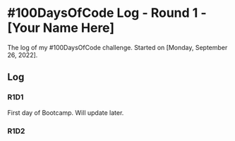 # #100DaysOfCode Log - Round 1 - [Your Name Here]

The log of my #100DaysOfCode challenge. Started on [Monday, September 26, 2022].

## Log

### R1D1 
First day of Bootcamp. Will update later.


### R1D2
